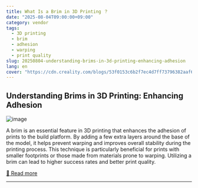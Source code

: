 ```yaml
---
title: What Is a Brim in 3D Printing ？
date: "2025-08-04T09:00:00+09:00"
category: vendor
tags:
  - 3D printing
  - brim
  - adhesion
  - warping
  - print quality
slug: 20250804-understanding-brims-in-3d-printing-enhancing-adhesion
lang: en
cover: "https://cdn.creality.com/blogs/53f0153c6b2f7ec4d7ff73796382aaf6.png"
---
```


## Understanding Brims in 3D Printing: Enhancing Adhesion
![image](https://cdn.creality.com/blogs/53f0153c6b2f7ec4d7ff73796382aaf6.png)

A brim is an essential feature in 3D printing that enhances the adhesion of prints to the build platform. By adding a few extra layers around the base of the model, it helps prevent warping and improves overall stability during the printing process. This technique is particularly beneficial for prints with smaller footprints or those made from materials prone to warping. Utilizing a brim can lead to higher success rates and better print quality.

[🔗 Read more](https://www.creality.com/blog/what-is-a-brim-in-3d-printing)

---